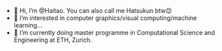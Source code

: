 - 👋 Hi, I’m @Haitao. You can also call me Hatsukun btw😊
- 👀 I’m interested in computer graphics/visual computing/machine learning...
- 🌱 I’m currently doing master programme in Computational Science and Engineering at ETH, Zurich.


<!---
sputnik524/sputnik524 is a ✨ special ✨ repository because its `README.md` (this file) appears on your GitHub profile.
You can click the Preview link to take a look at your changes.
--->

